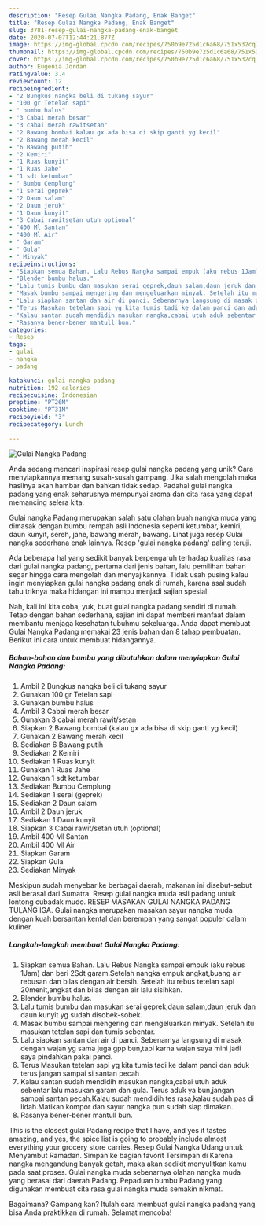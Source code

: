 ```yaml
---
description: "Resep Gulai Nangka Padang, Enak Banget"
title: "Resep Gulai Nangka Padang, Enak Banget"
slug: 3781-resep-gulai-nangka-padang-enak-banget
date: 2020-07-07T12:44:21.877Z
image: https://img-global.cpcdn.com/recipes/750b9e725d1c6a68/751x532cq70/gulai-nangka-padang-foto-resep-utama.jpg
thumbnail: https://img-global.cpcdn.com/recipes/750b9e725d1c6a68/751x532cq70/gulai-nangka-padang-foto-resep-utama.jpg
cover: https://img-global.cpcdn.com/recipes/750b9e725d1c6a68/751x532cq70/gulai-nangka-padang-foto-resep-utama.jpg
author: Eugenia Jordan
ratingvalue: 3.4
reviewcount: 12
recipeingredient:
- "2 Bungkus nangka beli di tukang sayur"
- "100 gr Tetelan sapi"
- " bumbu halus"
- "3 Cabai merah besar"
- "3 cabai merah rawitsetan"
- "2 Bawang bombai kalau gx ada bisa di skip ganti yg kecil"
- "2 Bawang merah kecil"
- "6 Bawang putih"
- "2 Kemiri"
- "1 Ruas kunyit"
- "1 Ruas Jahe"
- "1 sdt ketumbar"
- " Bumbu Cemplung"
- "1 serai geprek"
- "2 Daun salam"
- "2 Daun jeruk"
- "1 Daun kunyit"
- "3 Cabai rawitsetan utuh optional"
- "400 Ml Santan"
- "400 Ml Air"
- " Garam"
- " Gula"
- " Minyak"
recipeinstructions:
- "Siapkan semua Bahan. Lalu Rebus Nangka sampai empuk (aku rebus 1Jam) dan beri 2Sdt garam.Setelah nangka empuk angkat,buang air rebusan dan bilas dengan air bersih. Setelah itu rebus tetelan sapi 20menit,angkat dan bilas dengan air lalu sisihkan."
- "Blender bumbu halus."
- "Lalu tumis bumbu dan masukan serai geprek,daun salam,daun jeruk dan daun kunyit yg sudah disobek-sobek."
- "Masak bumbu sampai mengering dan mengeluarkan minyak. Setelah itu masukan tetelan sapi dan tumis sebentar."
- "Lalu siapkan santan dan air di panci. Sebenarnya langsung di masak dengan wajan yg sama juga gpp bun,tapi karna wajan saya mini jadi saya pindahkan pakai panci."
- "Terus Masukan tetelan sapi yg kita tumis tadi ke dalam panci dan aduk terus jangan sampai si santan pecah"
- "Kalau santan sudah mendidih masukan nangka,cabai utuh aduk sebentar lalu masukan garam dan gula. Terus aduk ya bun,jangan sampai santan pecah.Kalau sudah mendidih tes rasa,kalau sudah pas di lidah.Matikan kompor dan sayur nangka pun sudah siap dimakan."
- "Rasanya bener-bener mantull bun."
categories:
- Resep
tags:
- gulai
- nangka
- padang

katakunci: gulai nangka padang 
nutrition: 192 calories
recipecuisine: Indonesian
preptime: "PT26M"
cooktime: "PT31M"
recipeyield: "3"
recipecategory: Lunch

---
```



![Gulai Nangka Padang](https://img-global.cpcdn.com/recipes/750b9e725d1c6a68/751x532cq70/gulai-nangka-padang-foto-resep-utama.jpg)

Anda sedang mencari inspirasi resep gulai nangka padang yang unik? Cara menyiapkannya memang susah-susah gampang. Jika salah mengolah maka hasilnya akan hambar dan bahkan tidak sedap. Padahal gulai nangka padang yang enak seharusnya mempunyai aroma dan cita rasa yang dapat memancing selera kita.

Gulai nangka Padang merupakan salah satu olahan buah nangka muda yang dimasak dengan bumbu rempah asli Indonesia seperti ketumbar, kemiri, daun kunyit, sereh, jahe, bawang merah, bawang. Lihat juga resep Gulai nangka sederhana enak lainnya. Resep &#39;gulai nangka padang&#39; paling teruji.

Ada beberapa hal yang sedikit banyak berpengaruh terhadap kualitas rasa dari gulai nangka padang, pertama dari jenis bahan, lalu pemilihan bahan segar hingga cara mengolah dan menyajikannya. Tidak usah pusing kalau ingin menyiapkan gulai nangka padang enak di rumah, karena asal sudah tahu triknya maka hidangan ini mampu menjadi sajian spesial.


Nah, kali ini kita coba, yuk, buat gulai nangka padang sendiri di rumah. Tetap dengan bahan sederhana, sajian ini dapat memberi manfaat dalam membantu menjaga kesehatan tubuhmu sekeluarga. Anda dapat membuat Gulai Nangka Padang memakai 23 jenis bahan dan 8 tahap pembuatan. Berikut ini cara untuk membuat hidangannya.

<!--inarticleads1-->

##### Bahan-bahan dan bumbu yang dibutuhkan dalam menyiapkan Gulai Nangka Padang:

1. Ambil 2 Bungkus nangka beli di tukang sayur
1. Gunakan 100 gr Tetelan sapi
1. Gunakan  bumbu halus
1. Ambil 3 Cabai merah besar
1. Gunakan 3 cabai merah rawit/setan
1. Siapkan 2 Bawang bombai (kalau gx ada bisa di skip ganti yg kecil)
1. Gunakan 2 Bawang merah kecil
1. Sediakan 6 Bawang putih
1. Sediakan 2 Kemiri
1. Sediakan 1 Ruas kunyit
1. Gunakan 1 Ruas Jahe
1. Gunakan 1 sdt ketumbar
1. Sediakan  Bumbu Cemplung
1. Sediakan 1 serai (geprek)
1. Sediakan 2 Daun salam
1. Ambil 2 Daun jeruk
1. Sediakan 1 Daun kunyit
1. Siapkan 3 Cabai rawit/setan utuh (optional)
1. Ambil 400 Ml Santan
1. Ambil 400 Ml Air
1. Siapkan  Garam
1. Siapkan  Gula
1. Sediakan  Minyak


Meskipun sudah menyebar ke berbagai daerah, makanan ini disebut-sebut asli berasal dari Sumatra. Resep gulai nangka muda asli padang untuk lontong cubadak mudo. RESEP MASAKAN GULAI NANGKA PADANG TULANG IGA. Gulai nangka merupakan masakan sayur nangka muda dengan kuah bersantan kental dan berempah yang sangat populer dalam kuliner. 

<!--inarticleads2-->

##### Langkah-langkah membuat Gulai Nangka Padang:

1. Siapkan semua Bahan. Lalu Rebus Nangka sampai empuk (aku rebus 1Jam) dan beri 2Sdt garam.Setelah nangka empuk angkat,buang air rebusan dan bilas dengan air bersih. Setelah itu rebus tetelan sapi 20menit,angkat dan bilas dengan air lalu sisihkan.
1. Blender bumbu halus.
1. Lalu tumis bumbu dan masukan serai geprek,daun salam,daun jeruk dan daun kunyit yg sudah disobek-sobek.
1. Masak bumbu sampai mengering dan mengeluarkan minyak. Setelah itu masukan tetelan sapi dan tumis sebentar.
1. Lalu siapkan santan dan air di panci. Sebenarnya langsung di masak dengan wajan yg sama juga gpp bun,tapi karna wajan saya mini jadi saya pindahkan pakai panci.
1. Terus Masukan tetelan sapi yg kita tumis tadi ke dalam panci dan aduk terus jangan sampai si santan pecah
1. Kalau santan sudah mendidih masukan nangka,cabai utuh aduk sebentar lalu masukan garam dan gula. Terus aduk ya bun,jangan sampai santan pecah.Kalau sudah mendidih tes rasa,kalau sudah pas di lidah.Matikan kompor dan sayur nangka pun sudah siap dimakan.
1. Rasanya bener-bener mantull bun.


This is the closest gulai Padang recipe that I have, and yes it tastes amazing, and yes, the spice list is going to probably include almost everything your grocery store carries. Resep Gulai Nangka Udang untuk Menyambut Ramadan. Simpan ke bagian favorit Tersimpan di Karena nangka mengandung banyak getah, maka akan sedikit menyulitkan kamu pada saat proses. Gulai nangka muda sebenarnya olahan nangka muda yang berasal dari daerah Padang. Pepaduan bumbu Padang yang digunakan membuat cita rasa gulai nangka muda semakin nikmat. 

Bagaimana? Gampang kan? Itulah cara membuat gulai nangka padang yang bisa Anda praktikkan di rumah. Selamat mencoba!

